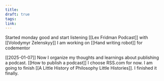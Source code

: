 ```yaml
---
title: 
draft: true
tags: 
link:
---
```


Started monday good and start listening [[Lex Fridman Podcast]] with [[Volodymyr Zelenskyy]]
I am working on [[Hand writing robot]] for codementor


[[2025-01-07]] Now I organize my thoughts and learnings about publishing a podcast. [[How to publish a podcast]] I choose RSS.com for now.
I am going to finish [[A Little History of Philosophy Little Histories]]. I finished it finally.